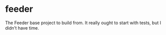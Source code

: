 feeder
======

The Feeder base project to build from. It really ought to start with tests, but I didn’t have time.

